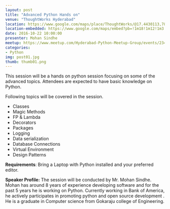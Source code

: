 ```yaml
---
layout: post
title: "Advanced Python Hands on"
venue: "ThoughtWorks Hyderabad"
location: https://www.google.com/maps/place/ThoughtWorks/@17.4430113,78.3552378,17z/data=!3m1!4b1!4m5!3m4!1s0x3bcb9395ed638f61:0x49acd498fc2f1237!8m2!3d17.4430113!4d78.3574265?hl=en
location-embedded: https://www.google.com/maps/embed?pb=!1m18!1m12!1m3!1d3806.348811658428!2d78.35523781487707!3d17.44301128804535!2m3!1f0!2f0!3f0!3m2!1i1024!2i768!4f13.1!3m3!1m2!1s0x3bcb9395ed638f61%3A0x49acd498fc2f1237!2sThoughtWorks!5e0!3m2!1sen!2s!4v1488822379385
date: 2016-10-22 10:00:00
presenter: Mohan Sindhe
meetup: https://www.meetup.com/Hyderabad-Python-Meetup-Group/events/234853547/
categories:
- Python
img: post01.jpg
thumb: thumb01.png
---
```



This session will be a hands on python session focusing on some of the advanced topics. Attendees are expected to have basic knowledge on Python.
<!--more-->
Following topics will be covered in the session.
- Classes
- Magic Methods
- FP & Lambda
- Decorators
- Packages
- Logging
- Data serialization
- Database Connections
- Virtual Environment
- Design Patterns

<b>Requirements</b>: Bring a Laptop with Python installed and your preferred editor.

<b>Speaker Profile:</b>
The session will be conducted by Mr. Mohan Sindhe. Mohan has around 8 years of experience developing software and for the past 5 years he is working on Python. Currently working in Bank of America, he actively participates in promoting python and open source development . He is a graduate in Computer science from Gokaraju college of Engineering.

[hampden]: https://github.com/jekyll/jekyll
